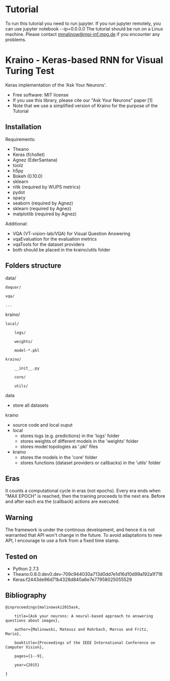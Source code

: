 # Tutorial
To run this tutorial you need to run jupyter.
If you run jupyter remotely, you can use jupyter notebook --ip=0.0.0.0
The tutorial should be run on a Linux machine.
Please contact mmalinow@mpi-inf.mpg.de if you encounter any problems.

# Kraino - Keras-based RNN for Visual Turing Test
Keras implementation of the 'Ask Your Neurons'.
 * Free software: MIT license
 * If you use this library, please cite our "Ask Your Neurons" paper [1]
 * Note that we use a simplified version of Kraino for the purpose of the
 Tutorial

## Installation
Requirements:
 * Theano
 * Keras (fchollet)
 * Agnez (EderSantana)
 * toolz
 * h5py
 * Bokeh (0.10.0)
 * sklearn
 * nltk (required by WUPS metrics)
 * pydot
 * spacy
 * seaborn (required by Agnez)
 * sklearn (required by Agnez)
 * matplotlib (required by Agnez) 

Additional:
 * VQA (VT-vision-lab/VQA) for Visual Question Answering 
  * vqaEvaluation for the evaluation metrics
  * vqaTools for the dataset providers
  * both should be placed in the kraino/utils folder


## Folders structure
data/

    daquar/

    vqa/

    ...

kraino/

    local/

        logs/

        weights/

        model-*.pkl

    kraino/

        __init__.py

        core/

        utils/


data 
 * store all datasets

kraino
 * source code and local ouput
 * local
    * stores logs (e.g. predictions) in the 'logs' folder
    * stores weights of different models in the 'weights' folder
    * stores model topologies as '.pkl' files
 * kraino
    * stores the models in the 'core' folder
    * stores functions (dataset providers or callbacks) in the 'utils' folder

## Eras
It counts a computational cycle in eras (not epochs).
Every era ends when "MAX EPOCH" is reached, then the training proceeds to
the next era. Before and after each era the (callback) actions are executed.

## Warning
The framework is under the continous development, and hence it is not warranted 
that API won't change in the future. To avoid adaptations to new API, I
encourage to use a fork from a fixed time stamp.

## Tested on 
 * Python 2.7.3
 * Theano:0.8.0.dev0.dev-709c944030a713d0dd7e1d16d10d99a192a1f716
 * Keras:f2443de96d71b4328d840a6e7e77958025055529

## Bibliography
    @inproceedings{malinowski2015ask,

        title={Ask your neurons: A neural-based approach to answering questions about images},

        author={Malinowski, Mateusz and Rohrbach, Marcus and Fritz, Mario},

        booktitle={Proceedings of the IEEE International Conference on Computer Vision},

        pages={1--9},

        year={2015}

    }

